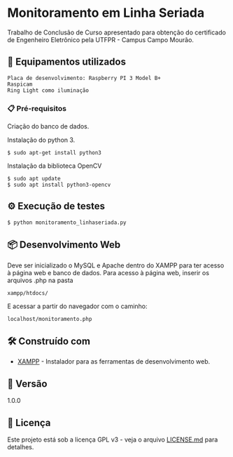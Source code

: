 # Monitoramento em Linha Seriada

Trabalho de Conclusão de Curso apresentado para obtenção do certificado de Engenheiro Eletrônico pela UTFPR - Campus Campo Mourão.

## 🚀 Equipamentos utilizados

```
Placa de desenvolvimento: Raspberry PI 3 Model B+
Raspicam
Ring Light como iluminação
```

### 📋 Pré-requisitos

Criação do banco de dados.

Instalação do python 3.

```
$ sudo apt-get install python3
```

Instalação da biblioteca OpenCV
```
$ sudo apt update
$ sudo apt install python3-opencv
```

## ⚙️ Execução de testes

```
$ python monitoramento_linhaseriada.py
```

## 📦 Desenvolvimento Web

Deve ser inicializado o MySQL e Apache dentro do XAMPP para ter acesso à página web e banco de dados.
Para acesso à página web, inserir os arquivos .php na pasta 
```
xampp/htdocs/
```
E acessar a partir do navegador com o caminho:

```
localhost/monitoramento.php
```

## 🛠️ Construído com

* [XAMPP](https://www.apachefriends.org/pt_br/index.html) - Instalador para as ferramentas de desenvolvimento web.


## 📌 Versão

1.0.0


## 📄 Licença

Este projeto está sob a licença GPL v3 - veja o arquivo [LICENSE.md](https://github.com/pbertelli/monitoramento_linhaseriada/blob/main/LICENSE) para detalhes.
